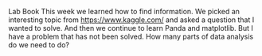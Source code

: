 Lab Book
This week we learned how to find information.
We picked an interesting topic from https://www.kaggle.com/ and asked a question that I wanted to solve.
And then we continue to learn Panda and matplotlib.
But I have a problem that has not been solved.
How many parts of data analysis do we need to do?
